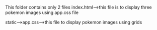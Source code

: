 This folder contains only 2 files
index.html-->this file is to display 
three pokemon images using app.css file

static-->app.css-->this file 
to display pokemon images using 
grids